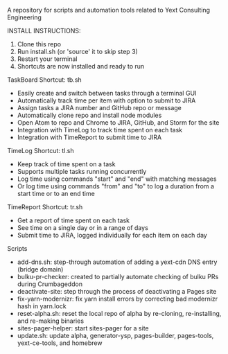 A repository for scripts and automation tools related to Yext Consulting Engineering

INSTALL INSTRUCTIONS:
1. Clone this repo
2. Run install.sh (or 'source' it to skip step 3)
3. Restart your terminal
4. Shortcuts are now installed and ready to run

TaskBoard
Shortcut: tb.sh
- Easily create and switch between tasks through a terminal GUI
- Automatically track time per item with option to submit to JIRA
- Assign tasks a JIRA number and GitHub repo or message
- Automatically clone repo and install node modules
- Open Atom to repo and Chrome to JIRA, GitHub, and Storm for the site
- Integration with TimeLog to track time spent on each task
- Integration with TimeReport to submit time to JIRA

TimeLog
Shortcut: tl.sh
- Keep track of time spent on a task
- Supports multiple tasks running concurrently
- Log time using commands "start" and "end" with matching messages
- Or log time using commands "from" and "to" to log a duration from a start time or to an end time

TimeReport
Shortcut: tr.sh
- Get a report of time spent on each task
- See time on a single day or in a range of days
- Submit time to JIRA, logged individually for each item on each day

Scripts
- add-dns.sh: step-through automation of adding a yext-cdn DNS entry (bridge domain)
- bulku-pr-checker: created to partially automate checking of bulku PRs during Crumbageddon
- deactivate-site: step through the process of deactivating a Pages site
- fix-yarn-modernizr: fix yarn install errors by correcting bad modernizr hash in yarn.lock
- reset-alpha.sh: reset the local repo of alpha by re-cloning, re-installing, and re-making binaries
- sites-pager-helper: start sites-pager for a site
- update.sh: update alpha, generator-ysp, pages-builder, pages-tools, yext-ce-tools, and homebrew
